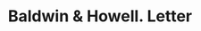 ---
doi: 10.7916/D82V3T3P
date_other: '1913'
date_other_textual: '1913'
form: correspondence
genre:
- Letters (correspondence)
name:
- Baldwin & Howell
object_in_context_url: https://biggert.cul.columbia.edu/items/view/ave_biggert_00019
subject_hierarchical_geographic:
- San Francisco, California, United States
subject_name:
- Baldwin & Howell
title: Baldwin & Howell. Letter
sort_title: Baldwin & Howell. Letter
call_number: ave_biggert_00019
coordinates:
- 37.78333333333333,-122.41666666666667
pid: ave_biggert_00019
identifiers: ave_biggert_00019
thumbnail: https://derivativo-1.library.columbia.edu/iiif/2/ldpd:342970/full/!256,256/0/native.jpg
permalink: "/biggert/ave_biggert_00019/"
layout: iiif-image-page
---